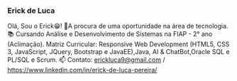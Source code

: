 ### Erick de Luca
Olá, Sou o Erick😁!
🔎A procura de uma oportunidade na área de tecnologia.
📚 Cursando Análise e Desenvolvimento de Sistemas na FIAP - 2° ano (Aclimação).
Matriz Curricular: Responsive Web Development (HTML5, CSS 3, JavaScript, JQuery, Bootstrap e JavaEE),Java, AI & ChatBot,Oracle SQL e PL/SQL e Scrum.
📫 Contato: erickluca9@gmail.com / https://www.linkedin.com/in/erick-de-luca-pereira/


